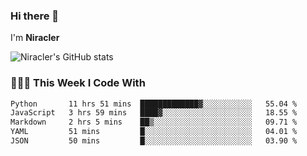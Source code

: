 ### Hi there 👋

I'm **Niracler**

![Niracler's GitHub stats](https://github-readme-stats.vercel.app/api?username=Niracler&show_icons=true)


### 👨🏻‍💻 This Week I Code With

<!--START_SECTION:waka-->

```txt
Python       11 hrs 51 mins  █████████████▓░░░░░░░░░░░   55.04 %
JavaScript   3 hrs 59 mins   ████▓░░░░░░░░░░░░░░░░░░░░   18.55 %
Markdown     2 hrs 5 mins    ██▒░░░░░░░░░░░░░░░░░░░░░░   09.71 %
YAML         51 mins         █░░░░░░░░░░░░░░░░░░░░░░░░   04.01 %
JSON         50 mins         █░░░░░░░░░░░░░░░░░░░░░░░░   03.90 %
```

<!--END_SECTION:waka-->
